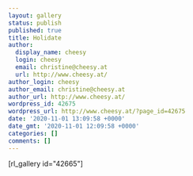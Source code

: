 ```yaml
---
layout: gallery
status: publish
published: true
title: Holidate
author:
  display_name: cheesy
  login: cheesy
  email: christine@cheesy.at
  url: http://www.cheesy.at/
author_login: cheesy
author_email: christine@cheesy.at
author_url: http://www.cheesy.at/
wordpress_id: 42675
wordpress_url: http://www.cheesy.at/?page_id=42675
date: '2020-11-01 13:09:58 +0000'
date_gmt: '2020-11-01 12:09:58 +0000'
categories: []
comments: []
---
```

<!-- wp:paragraph -->
[rl\_gallery id="42665"]
<!-- /wp:paragraph -->
